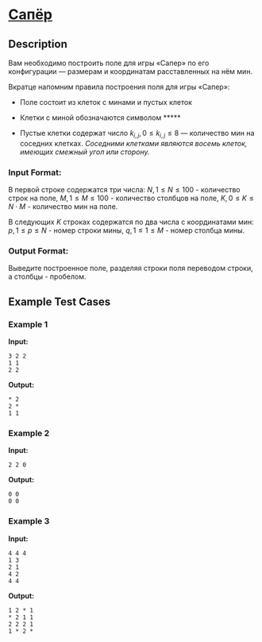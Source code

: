 # [Сапёр](link)

## Description

Вам необходимо построить поле для игры «Сапер» по его конфигурации — размерам и координатам расставленных на нём мин.

Вкратце напомним правила построения поля для игры «Сапер»:

 
- Поле состоит из клеток с минами и пустых клеток

- Клетки с миной обозначаются символом *****

- Пустые клетки содержат число $k_{i,j}, 0\leq k_{i, j} \leq 8$ — количество мин на соседних клетках. *Соседними клетками являются восемь клеток, имеющих смежный угол или сторону.*
### Input Format:

В первой строке содержатся три числа: $N, 1 \leq N \leq 100$ - количество строк на поле, $M, 1 \leq M \leq 100$ - количество столбцов на поле, $K, 0 \leq K \leq N \cdot M$ - количество мин на поле.

      
В следующих $K$ строках содержатся по два числа с координатами мин: $p, 1 \leq p \leq N$ - номер строки мины, $q, 1 \leq 1 \leq M$ - номер столбца мины.

### Output Format:

Выведите построенное поле, разделяя строки поля переводом строки, а столбцы - пробелом.

## Example Test Cases

### Example 1

**Input:**
```
3 2 2
1 1
2 2

```

**Output:**
```
* 2
2 *
1 1

```

### Example 2

**Input:**
```
2 2 0

```

**Output:**
```
0 0
0 0

```

### Example 3

**Input:**
```
4 4 4
1 3
2 1
4 2
4 4

```

**Output:**
```
1 2 * 1 
* 2 1 1 
2 2 2 1 
1 * 2 * 

```


